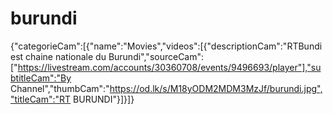 # burundi
{"categorieCam":[{"name":"Movies","videos":[{"descriptionCam":"RTBundi est chaine nationale du Burundi","sourceCam":["https://livestream.com/accounts/30360708/events/9496693/player"],"subtitleCam":"By Channel","thumbCam":"https://od.lk/s/M18yODM2MDM3MzJf/burundi.jpg","titleCam":"RT BURUNDI"}]}]}
